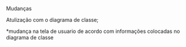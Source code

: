 Mudanças

Atulização com o diagrama de classe;

*mudança na tela de usuario de acordo com informações colocadas no diagrama de classe
